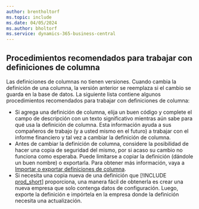 ```yaml
---
author: brentholtorf
ms.topic: include
ms.date: 04/05/2024
ms.author: bholtorf
ms.service: dynamics-365-business-central
---
```


## <a name="best-practices-for-working-with-column-definitions"></a>Procedimientos recomendados para trabajar con definiciones de columna

Las definiciones de columnas no tienen versiones. Cuando cambia la definición de una columna, la versión anterior se reemplaza si el cambio se guarda en la base de datos. La siguiente lista contiene algunos procedimientos recomendados para trabajar con definiciones de columna:

- Si agrega una definición de columna, elija un buen código y complete el campo de descripción con un texto significativo mientras aún sabe para qué usa la definición de columna. Esta información ayuda a sus compañeros de trabajo (y a usted mismo en el futuro) a trabajar con el informe financiero y tal vez a cambiar la definición de columna.
- Antes de cambiar la definición de columna, considere la posibilidad de hacer una copia de seguridad del mismo, por si acaso su cambio no funciona como esperaba. Puede limitarse a copiar la definición (dándole un buen nombre) o exportarla. Para obtener más información, vaya a [Importar o exportar definiciones de columna](#import-or-export-financial-report-column-definitions).
- Si necesita una copia nueva de una definición que [!INCLUDE [prod_short](prod_short.md)] proporciona, una manera fácil de obtenerla es crear una nueva empresa que solo contenga datos de configuración. Luego, exporte la definición e impórtela en la empresa donde la definición necesita una actualización.
